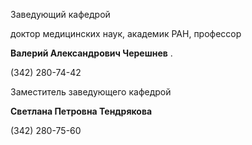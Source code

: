 Заведующий кафедрой
   

 доктор медицинских наук, академик РАН, профессор
   

**Валерий Александрович Черешнев** 
 .
   

 (342) 280-74-42
   


  
 

  

  

  

  

  

 Заместитель заведующего кафедрой
   

**Светлана Петровна Тендрякова** 
  

 (342) 280-75-60